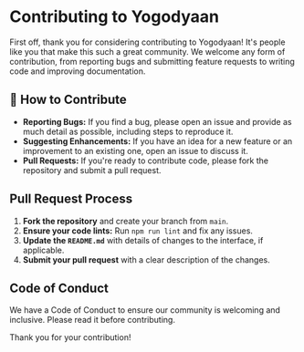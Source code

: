 # Contributing to Yogodyaan

First off, thank you for considering contributing to Yogodyaan! It's people like you that make this such a great community. We welcome any form of contribution, from reporting bugs and submitting feature requests to writing code and improving documentation.

## 💬 How to Contribute

-   **Reporting Bugs:** If you find a bug, please open an issue and provide as much detail as possible, including steps to reproduce it.
-   **Suggesting Enhancements:** If you have an idea for a new feature or an improvement to an existing one, open an issue to discuss it.
-   **Pull Requests:** If you're ready to contribute code, please fork the repository and submit a pull request.

##  Pull Request Process

1.  **Fork the repository** and create your branch from `main`.
2.  **Ensure your code lints:** Run `npm run lint` and fix any issues.
3.  **Update the `README.md`** with details of changes to the interface, if applicable.
4.  **Submit your pull request** with a clear description of the changes.

## Code of Conduct

We have a Code of Conduct to ensure our community is welcoming and inclusive. Please read it before contributing.

Thank you for your contribution!